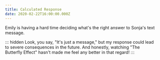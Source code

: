 ```yaml
---
title: Calculated Response
date: 2020-02-22T16:00:00.000Z
---
```


Emily is having a hard time deciding what's the right answer to Sonja's text message.

::: hidden
Look, you say, "It's just a message," but my response could lead to severe consequences in the future. And honestly, watching "The Butterfly Effect" hasn't made me feel any better in that regard!
:::
